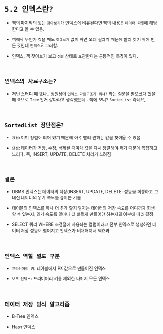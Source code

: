 # `5.2 인덱스란?`

- 책의 마지막의 있는 `찾아보기`가 인덱스에 비유된다면 책의 내용은 `데이터 파일`에 해당한다고 볼 수 있음.

- 책에서 무언가 찾을 때도 `찾아보기` 없이 하면 오래 걸리기 때문에 빨리 찾기 위해 만든 것인데 `인덱스`도 그러함. 

- 인덱스, 책 찾아보기 보고 `정렬` 상태로 보관한다는 공통적인 특징이 있다. 

<br>

## `인덱스의 자료구조는?`

- 저번 스터디 때 였나.. 정원님이 `인덱스 자료구조가 뭐냐?` 라는 질문을 받으셨다 했을 때 속으로 `Tree` 인거 같다라고 생각했는데.. 책에 보니? `SortedList` 라네요,,

<br>

## `SortedList 장단점은?`

- `장점`: 이미 정렬이 되어 있기 때문에 아주 빨리 원하는 값을 찾아올 수 있음

- `단점`: 데이터가 저장, 수정, 삭제될 때마다 값을 다시 정렬해야 하기 때문에 복잡하고 느리다. 즉, INSERT, UPDATE, DELETE 처리가 느려짐

<br>

## `결론`

- DBMS 인덱스는 데이터의 저장(INSERT, UPDATE, DELETE) 성능을 희생하고 그 대신 데이터의 읽기 속도를 높이는 기술

- 테이블의 인덱스를 하나 더 추가 할지 말지는 데이터의 저장 속도를 어디까지 희생할 수 있는지, 읽기 속도를 얼마나 더 빠르게 만들어야 하는지의 여부에 따라 결정

- SELECT 쿼리 WHERE 조건절에 사용되는 컬럼이라고 전부 인덱스로 생성하면 데이터 저장 성능이 떨어지고 인덱스가 비대해져서 역효과 

<br>

## `인덱스 역할 별로 구분`

- `프라이머리 키`: 테이블에서 PK 값으로 만들어진 인덱스

- `보조 인덱스`: 프라이머리 키를 제외한 나머지 모든 인덱스

<br>

## `데이터 저장 방식 알고리즘`

- B-Tree 인덱스

- Hash 인덱스